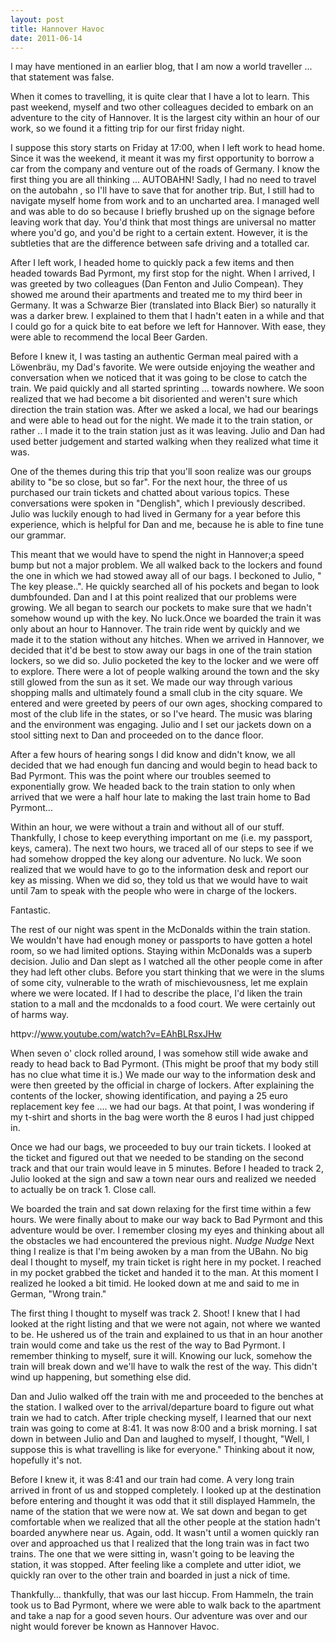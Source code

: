 ```yaml
---
layout: post
title: Hannover Havoc
date: 2011-06-14
---
```

I may have mentioned in an earlier blog, that I am now a world traveller ... that statement was false.

When it comes to travelling, it is quite clear that I have a lot to learn. This past weekend, myself and two other colleagues decided to embark on an adventure to the city of Hannover. It is the largest city within an hour of our work, so we found it a fitting trip for our first friday night.



I suppose this story starts on Friday at 17:00, when I left work to head home. Since it was the weekend, it meant it was my first opportunity to borrow a car from the company and venture out of the roads of Germany. I know the first thing you are all thinking ... AUTOBAHN! Sadly, I had no need to travel on the autobahn , so I'll have to save that for another trip. But, I still had to navigate myself home from work and to an uncharted area. I managed well and was able to do so because I briefly brushed up on the signage before leaving work that day. You'd think that most things are universal no matter where you'd go, and you'd be right to a certain extent. However, it is the subtleties that are the difference between safe driving and a totalled car.



After I left work, I headed home to quickly pack a few items and then headed towards Bad Pyrmont, my first stop for the night. When I arrived, I was greeted by two colleagues (Dan Fenton and Julio Compean). They showed me around their apartments and treated me to my third beer in Germany. It was a Schwarze Bier (translated into Black Bier) so naturally it was a darker brew. I explained to them that I hadn't eaten in a while and that I could go for a quick bite to eat before we left for Hannover. With ease, they were able to recommend the local Beer Garden.



Before I knew it, I was tasting an authentic German meal paired with a Löwenbräu, my Dad's favorite. We were outside enjoying the weather and conversation when we noticed that it was going to be close to catch the train. We paid quickly and all started sprinting ... towards nowhere. We soon realized that we had become a bit disoriented and weren't sure which direction the train station was. After we asked a local, we had our bearings and were able to head out for the night. We made it to the train station, or rather .. I made it to the train station just as it was leaving. Julio and Dan had used better judgement and started walking when they realized what time it was.

One of the themes during this trip that you'll soon realize was our groups ability to "be so close, but so far". For the next hour, the three of us purchased our train tickets and chatted about various topics. These conversations were spoken in "Denglish", which I previously described. Julio was luckily enough to had lived in Germany for a year before this experience, which is helpful for Dan and me, because he is able to fine tune our grammar.



This meant that we would have to spend the night in Hannover;a speed bump but not a major problem. We all walked back to the lockers and found the one in which we had stowed away all of our bags. I beckoned to Julio, " The key please..". He quickly searched all of his pockets and began to look dumbfounded. Dan and I at this point realized that our problems were growing. We all began to search our pockets to make sure that we hadn't somehow wound up with the key. No luck.Once we boarded the train it was only about an hour to Hannover. The train ride went by quickly and we made it to the station without any hitches. When we arrived in Hannover, we decided that it'd be best to stow away our bags in one of the train station lockers, so we did so. Julio pocketed the key to the locker and we were off to explore. There were a lot of people walking around the town and the sky still glowed from the sun as it set. We made our way through various shopping malls and ultimately found a small club in the city square. We entered and were greeted by peers of our own ages, shocking compared to most of the club life in the states, or so I've heard. The music was blaring and the environment was engaging. Julio and I set our jackets down on a stool sitting next to Dan and proceeded on to the dance floor.

After a few hours of hearing songs I did know and didn't know, we all decided that we had enough fun dancing and would begin to head back to Bad Pyrmont. This was the point where our troubles seemed to exponentially grow. We headed back to the train station to only when arrived that we were a half hour late to making the last train home to Bad Pyrmont...



Within an hour, we were without a train and without all of our stuff. Thankfully, I chose to keep everything important on me (i.e. my passport, keys, camera). The next two hours, we traced all of our steps to see if we had somehow dropped the key along our adventure. No luck. We soon realized that we would have to go to the information desk and report our key as missing. When we did so, they told us that we would have to wait until 7am to speak with the people who were in charge of the lockers.



Fantastic.

The rest of our night was spent in the McDonalds within the train station. We wouldn't have had enough money or passports to have gotten a hotel room, so we had limited options. Staying within McDonalds was a superb decision. Julio and Dan slept as I watched all the other people come in after they had left other clubs. Before you start thinking that we were in the slums of some city, vulnerable to the wrath of mischievousness, let me explain where we were located. If I had to describe the place, I'd liken the train station  to a mall and the mcdonalds to a food court. We were certainly out of harms way.

httpv://www.youtube.com/watch?v=EAhBLRsxJHw

When seven o' clock rolled around, I was somehow still wide awake and ready to head back to Bad Pyrmont. (This might be proof that my body still has no clue what time it is.) We made our way to the information desk and were then greeted by the official in charge of lockers. After explaining the  contents of the locker, showing identification, and paying a 25 euro replacement key fee .... we had our bags. At that point, I was wondering if my t-shirt and shorts in the bag were worth the 8 euros I had just chipped in.

Once we had our bags, we proceeded to buy our train tickets. I looked at the ticket and figured out that we needed to be standing on the second track and that our train would leave in 5 minutes. Before I headed to track 2, Julio looked at the sign and saw a town near ours and realized we needed to actually be on track 1. Close call.

We boarded the train and sat down relaxing for the first time within a few hours. We were finally about to make our way back to Bad Pyrmont and this adventure would be over. I remember closing my eyes and thinking about all the obstacles we had encountered the previous night. *Nudge* *Nudge* Next thing I realize is that I'm being awoken by a man from the UBahn. No big deal I thought to myself, my train ticket is right here in my pocket. I reached in my pocket grabbed the ticket and handed it to the man. At this moment I realized he looked a bit timid. He looked down at me and said to me in German, "Wrong train."

The first thing I thought to myself was track 2. Shoot! I knew that I had looked at the right listing and that we were not again, not where we wanted to be. He ushered us of the train and explained to us that in an hour another train would come and take us the rest of the way to Bad Pyrmont. I remember thinking to myself, sure it will. Knowing our luck, somehow the train will break down and we'll have to walk the rest of the way. This didn't wind up happening, but something else did.

Dan and Julio walked off the train with me and proceeded to the benches at the station. I walked over to the arrival/departure board to figure out what train we had to catch. After triple checking myself, I learned that our next train was going to come at 8:41. It was now 8:00 and a brisk morning. I sat down in between Julio and Dan and laughed to myself, I thought, "Well, I suppose this is what travelling is like for everyone." Thinking about it now, hopefully it's not.

Before I knew it, it was 8:41 and our train had come. A very long train arrived in front of us and stopped completely. I looked up at the destination  before entering and thought it was odd that it still displayed Hammeln, the name of the station that we were now at. We sat down and began to get comfortable when we realized that all the other people at the station hadn't boarded anywhere near us. Again, odd. It wasn't until a women quickly ran over and approached us that I realized that the long train was in fact two trains. The one that we were sitting in, wasn't going to be leaving the station, it was stopped. After feeling like a complete and utter idiot, we quickly ran over to the other train and boarded in just a nick of time.

Thankfully... thankfully, that was our last hiccup. From Hammeln, the train took us to Bad Pyrmont, where we were able to walk back to the apartment and take a nap for a good seven hours. Our adventure was over and our night would forever be known as Hannover Havoc.
